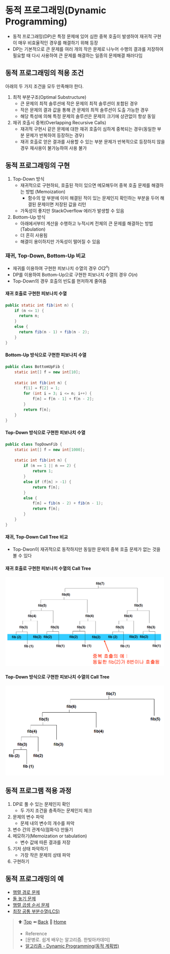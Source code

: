 # 동적 프로그래밍(Dynamic Programming)
- 동적 프로그래밍(DP)은 특정 문제에 있어 심한 중복 호출이 발생하여 재귀적 구현이 매우 비효율적인 경우를 해결하기 위해 등장
- DP는 기본적으로 큰 문제를 여러 개의 작은 문제로 나누어 수행의 결과를 저장하여 필요할 때 다시 사용하여 큰 문제를 해결하는 일종의 문제해결 패러다임

## 동적 프로그래밍의 적용 조건
아래의 두 가지 조건을 모두 만족해야 한다.
1. 최적 부분구조(Optimal Substructure)
   - 큰 문제의 최적 솔루션에 작은 문제의 최적 솔루션이 포함된 경우
   - 작은 문제의 결과 값을 통해 큰 문제의 최적 솔루션이 도출 가능한 경우
   - 해당 특성에 의해 특정 문제의 솔루션은 문제의 크기에 상관없이 항상 동일
2. 재귀 호출시 중복(Overlapping Recursive Calls)
   - 재귀적 구현시 같은 문제에 대한 재귀 호출이 심하게 중복되는 경우(동일한 부분 문제가 반복하여 등장하는 경우)
   - 재귀 호출로 얻은 결과를 사용할 수 있는 부분 문제가 반복적으로 등장하지 않을 경우 재사용이 불가능하여 사용 불가

## 동적 프로그래밍의 구현
1. Top-Down 방식
   - 재귀적으로 구현하되, 호출된 적이 있으면 메모해두어 중복 호출 문제를 해결하는 방법 (Memoization)
     - 함수의 앞 부분에 이미 해결된 적이 있는 문제인지 확인하는 부분을 두어 해결된 문제이면 저장된 값을 리턴
   - 가독성이 좋지만 StackOverflow 에러가 발생할 수 있음
2. Bottom-Up 방식
   - 아래에서부터 계산을 수행하고 누적시켜 전체의 큰 문제를 해결하는 방법 (Tabulation)
   - 더 흔히 사용됨
   - 해결이 용이하지만 가독성이 떨어질 수 있음

### 재귀, Top-Down, Bottom-Up 비교
- 재귀를 이용하여 구현한 피보나치 수열의 경우 $O(2^n)$
- DP를 이용하여 Bottom-Up으로 구현한 피보나치 수열의 경우 $O(n)$
- Top-Down의 경우 호출의 빈도를 현저하게 줄여줌
#### 재귀 호출로 구현한 피보나치 수열
``` java
public static int fib(int n) {
    if (n <= 1) {
      return n;
    }
    else {
      return fib(n - 1) + fib(n - 2);
    }
}
```
    
#### Bottom-Up 방식으로 구현한 피보나치 수열
``` java
public class BottomUpFib {
    static int[] f = new int[10];
 
    static int fib(int n) {
        f[1] = f[2] = 1;
        for (int i = 3; i <= n; i++) {
            f[n] = f[n - 1] + f[n - 2];            
        }
        return f[n];
    }
}
```

#### Top-Down 방식으로 구현한 피보나치 수열
``` java
public class TopDownFib {
    static int[] f = new int[1000];
 
    static int fib(int n) {
        if (n == 1 || n == 2) {
            return 1;
        }
        else if (f[n] > -1) {
            return f[n];
        }
        else {
            f[n] = fib(n - 2) + fib(n - 1);
            return f[n];
        } 
    } 
}
```

#### 재귀, Top-Down Call Tree 비교
- Top-Dwon이 재귀적으로 동작하지만 동일한 문제의 중복 호출 문제가 없는 것을 볼 수 있다
#### 재귀 호출로 구현한 피보나치 수열의 Call Tree
<img src="https://github.com/Minho979/CS_Study/blob/main/contents/images/RecursiveFib.png" width="500">

#### Top-Down 방식으로 구현한 피보나치 수열의 Call Tree
<img src="https://github.com/Minho979/CS_Study/blob/main/contents/images/TopDownFib.png" width="500">

## 동적 프로그램 적용 과정
1. DP로 풀 수 있는 문제인지 확인
   - 두 가지 조건을 충족하는 문제인지 체크
2. 문제의 변수 파악
   - 문제 내의 변수의 개수를 파악
3. 변수 간의 관계식(점화식) 만들기
4. 메모하기(Memoization or tabulation)
   - 변수 값에 따른 결과를 저장
5. 기저 상태 파악하기
    - 가장 작은 문제의 상태 파악
6. 구현하기

## 동적 프로그래밍의 예
- [행렬 경로 문제](https://github.com/Minho979/CS_Study/blob/main/contents/Algorithm/%ED%96%89%EB%A0%AC%20%EA%B2%BD%EB%A1%9C%20%EB%AC%B8%EC%A0%9C.md)
- [돌 놓기 문제](https://github.com/Minho979/CS_Study/blob/main/contents/Algorithm/%EB%8F%8C%20%EB%86%93%EA%B8%B0%20%EB%AC%B8%EC%A0%9C.md)
- [행렬 곱셈 순서 문제](https://github.com/Minho979/CS_Study/blob/main/contents/Algorithm/%ED%96%89%EB%A0%AC%20%EA%B3%B1%EC%85%88%20%EC%88%9C%EC%84%9C%20%EB%AC%B8%EC%A0%9C.md)
- [최장 공통 부분수열(LCS)](https://github.com/Minho979/CS_Study/blob/main/contents/Algorithm/%EC%B5%9C%EC%9E%A5%20%EA%B3%B5%ED%86%B5%20%EB%B6%80%EB%B6%84%EC%88%98%EC%97%B4(LCS).md)

> ⬆️:[Top](#동적-프로그래밍Dynamic-Programming)
> ⬅️:[Back](https://github.com/Minho979/CS_Study/blob/main/README.md#%EF%B8%8F-Algorithm)
> 💁:[Home](https://github.com/Minho979/CS_Study/blob/main/README.md)
> - Reference
> - [문병로. 쉽게 배우는 알고리즘. 한빛아카데미]
> - [알고리즘 - Dynamic Programming(동적 계획법)](https://hongjw1938.tistory.com/47)
